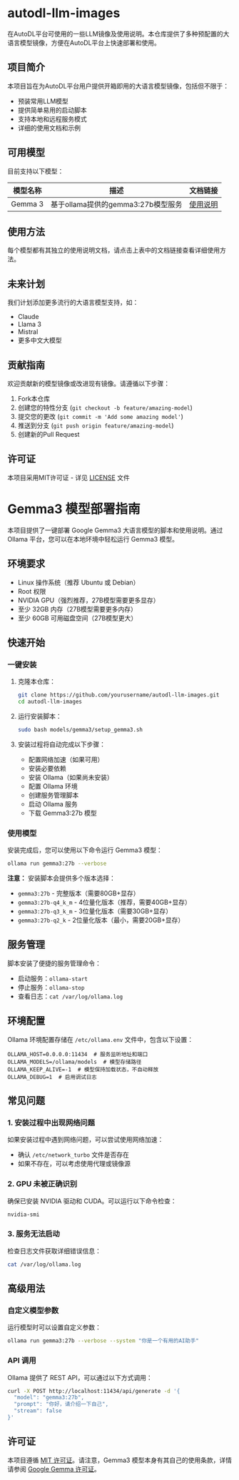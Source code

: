 # autodl-llm-images

在AutoDL平台可使用的一些LLM镜像及使用说明。本仓库提供了多种预配置的大语言模型镜像，方便在AutoDL平台上快速部署和使用。

## 项目简介

本项目旨在为AutoDL平台用户提供开箱即用的大语言模型镜像，包括但不限于：
- 预装常用LLM模型
- 提供简单易用的启动脚本
- 支持本地和远程服务模式
- 详细的使用文档和示例

## 可用模型

目前支持以下模型：

| 模型名称 | 描述 | 文档链接 |
|---------|------|---------|
| Gemma 3 | 基于ollama提供的gemma3:27b模型服务 | [使用说明](models/gemma3/README.md) |

## 使用方法

每个模型都有其独立的使用说明文档，请点击上表中的文档链接查看详细使用方法。

## 未来计划

我们计划添加更多流行的大语言模型支持，如：
- Claude
- Llama 3
- Mistral
- 更多中文大模型

## 贡献指南

欢迎贡献新的模型镜像或改进现有镜像。请遵循以下步骤：
1. Fork本仓库
2. 创建您的特性分支 (`git checkout -b feature/amazing-model`)
3. 提交您的更改 (`git commit -m 'Add some amazing model'`)
4. 推送到分支 (`git push origin feature/amazing-model`)
5. 创建新的Pull Request

## 许可证

本项目采用MIT许可证 - 详见 [LICENSE](LICENSE) 文件

# Gemma3 模型部署指南

本项目提供了一键部署 Google Gemma3 大语言模型的脚本和使用说明。通过 Ollama 平台，您可以在本地环境中轻松运行 Gemma3 模型。

## 环境要求

- Linux 操作系统（推荐 Ubuntu 或 Debian）
- Root 权限
- NVIDIA GPU（强烈推荐，27B模型需要更多显存）
- 至少 32GB 内存（27B模型需要更多内存）
- 至少 60GB 可用磁盘空间（27B模型更大）

## 快速开始

### 一键安装

1. 克隆本仓库：
   ```bash
   git clone https://github.com/yourusername/autodl-llm-images.git
   cd autodl-llm-images
   ```

2. 运行安装脚本：
   ```bash
   sudo bash models/gemma3/setup_gemma3.sh
   ```

3. 安装过程将自动完成以下步骤：
   - 配置网络加速（如果可用）
   - 安装必要依赖
   - 安装 Ollama（如果尚未安装）
   - 配置 Ollama 环境
   - 创建服务管理脚本
   - 启动 Ollama 服务
   - 下载 Gemma3:27b 模型

### 使用模型

安装完成后，您可以使用以下命令运行 Gemma3 模型：

```bash
ollama run gemma3:27b --verbose
```

**注意：** 安装脚本会提供多个版本选择：
- `gemma3:27b` - 完整版本（需要80GB+显存）
- `gemma3:27b-q4_k_m` - 4位量化版本（推荐，需要40GB+显存）
- `gemma3:27b-q3_k_m` - 3位量化版本（需要30GB+显存）
- `gemma3:27b-q2_k` - 2位量化版本（最小，需要20GB+显存）

## 服务管理

脚本安装了便捷的服务管理命令：

- 启动服务：`ollama-start`
- 停止服务：`ollama-stop`
- 查看日志：`cat /var/log/ollama.log`

## 环境配置

Ollama 环境配置存储在 `/etc/ollama.env` 文件中，包含以下设置：

```
OLLAMA_HOST=0.0.0.0:11434  # 服务监听地址和端口
OLLAMA_MODELS=/ollama/models  # 模型存储路径
OLLAMA_KEEP_ALIVE=-1  # 模型保持加载状态，不自动释放
OLLAMA_DEBUG=1  # 启用调试日志
```

## 常见问题

### 1. 安装过程中出现网络问题

如果安装过程中遇到网络问题，可以尝试使用网络加速：
- 确认 `/etc/network_turbo` 文件是否存在
- 如果不存在，可以考虑使用代理或镜像源

### 2. GPU 未被正确识别

确保已安装 NVIDIA 驱动和 CUDA。可以运行以下命令检查：
```bash
nvidia-smi
```

### 3. 服务无法启动

检查日志文件获取详细错误信息：
```bash
cat /var/log/ollama.log
```

## 高级用法

### 自定义模型参数

运行模型时可以设置自定义参数：

```bash
ollama run gemma3:27b --verbose --system "你是一个有用的AI助手"
```

### API 调用

Ollama 提供了 REST API，可以通过以下方式调用：

```bash
curl -X POST http://localhost:11434/api/generate -d '{
  "model": "gemma3:27b",
  "prompt": "你好，请介绍一下自己",
  "stream": false
}'
```

## 许可证

本项目遵循 [MIT 许可证](LICENSE)。请注意，Gemma3 模型本身有其自己的使用条款，详情请参阅 [Google Gemma 许可证](https://ai.google.dev/gemma/terms)。
